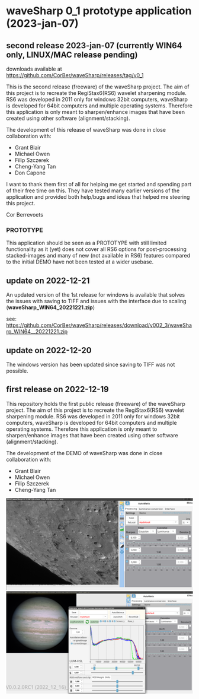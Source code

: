 # waveSharp 0_1 prototype application (2023-jan-07)

## second release 2023-jan-07 (currently WIN64 only, LINUX/MAC release pending)
downloads available at https://github.com/CorBer/waveSharp/releases/tag/v0_1

This is the second release (freeware) of the waveSharp project.  The aim of this project is to recreate the RegiStax6(RS6) wavelet sharpening module.  RS6 was developed in 2011 only for windows 32bit computers, waveSharp is developed for 64bit computers and multiple operating systems. Therefore this application is only meant to sharpen/enhance images that have been created using other software (alignment/stacking). 

The development of this release of waveSharp was done in close collaboration with:

- Grant Blair
- Michael Owen
- Filip Szczerek
- Cheng-Yang Tan
- Don Capone

I want to thank them first of all for helping me get started and spending part of their free time on this. They have tested many earlier versions of the application and provided both help/bugs and ideas that helped me steering this project.  

Cor Berrevoets 

### PROTOTYPE
This application should be seen as a PROTOTYPE with still limited functionality as it (yet) does not cover all RS6 options for post-processing stacked-images and many of new (not available in RS6) features compared to the initial DEMO have not been tested at a wider usebase.

## update on 2022-12-21
An updated version of the 1st release for windows is available that solves the issues with saving to TIFF and issues with the interface due to scaling (**waveSharp_WIN64_20221221.zip**)

see: https://github.com/CorBer/waveSharp/releases/download/v002_3/waveSharp_WIN64__20221221.zip

## update on 2022-12-20
The windows version has been updated since saving to TIFF was not possible.

## first release on 2022-12-19
This repository holds the first public release (freeware) of the waveSharp project.  The aim of this project is to recreate the RegiStax6(RS6) wavelet sharpening module.  RS6 was developed in 2011 only for windows 32bit computers, waveSharp is developed for 64bit computers and multiple operating systems. Therefore this application is only meant to sharpen/enhance images that have been created using other software (alignment/stacking). 

The development of the DEMO of waveSharp  was done in close collaboration with:
- Grant Blair
- Michael Owen
- Filip Szczerek
- Cheng-Yang Tan



![](images/Screenshot%20at%202022-12-17%2009-03-24.png?raw=true)
![](images/Screenshot%20at%202022-12-17%2009-31-35.png?raw=true)

